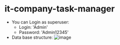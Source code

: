 # it-company-task-manager


- You can Login as superuser:
  - Login: 'Admin'
  - Password: 'Admin12345'
- Data base structure:
![image](https://user-images.githubusercontent.com/110604336/222494254-39d142c4-4c37-4979-90d7-8d89b31ca1d5.png)
